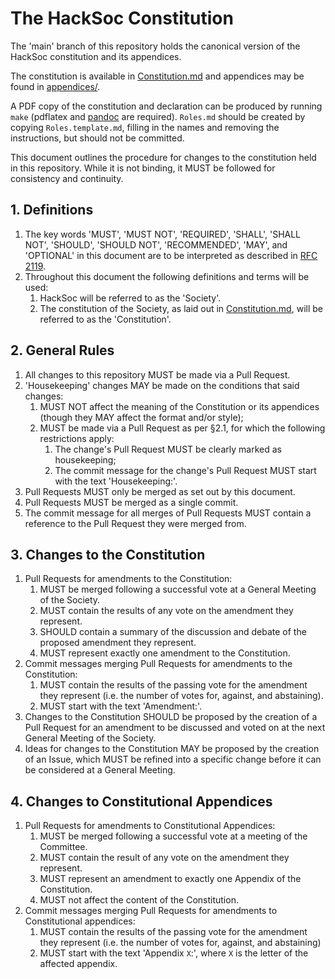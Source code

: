 # The HackSoc Constitution

The 'main' branch of this repository holds the canonical version of the HackSoc constitution and its appendices.

The constitution is available in [Constitution.md](./Constitution.md) and appendices may be found in [appendices/](./appendices/).

A PDF copy of the constitution and declaration can be produced by running `make` (pdflatex and [pandoc](https://pandoc.org/) are required). `Roles.md` should be created by copying `Roles.template.md`, filling in the names and removing the instructions, but should not be committed.

This document outlines the procedure for changes to the constitution held in this repository. While it is not binding, it MUST be followed for consistency and continuity.

## 1. Definitions

1. The key words 'MUST', 'MUST NOT', 'REQUIRED', 'SHALL', 'SHALL NOT', 'SHOULD', 'SHOULD NOT', 'RECOMMENDED', 'MAY', and 'OPTIONAL' in this document are to be interpreted as described in [RFC 2119](https://www.ietf.org/rfc/rfc2119.txt).
2. Throughout this document the following definitions and terms will be used:
    1. HackSoc will be referred to as the 'Society'.
    2. The constitution of the Society, as laid out in [Constitution.md](./Constitution.md), will be referred to as the 'Constitution'.

## 2. General Rules

1. All changes to this repository MUST be made via a Pull Request.
2. 'Housekeeping' changes MAY be made on the conditions that said changes:
    1. MUST NOT affect the meaning of the Constitution or its appendices (though they MAY affect the format and/or style);
    2. MUST be made via a Pull Request as per §2.1, for which the following restrictions apply:
        1. The change's Pull Request MUST be clearly marked as housekeeping;
        2. The commit message for the change's Pull Request MUST start with the text 'Housekeeping:'.
3. Pull Requests MUST only be merged as set out by this document.
4. Pull Requests MUST be merged as a single commit.
5. The commit message for all merges of Pull Requests MUST contain a reference to the Pull Request they were merged from.

## 3. Changes to the Constitution

1. Pull Requests for amendments to the Constitution:
    1. MUST be merged following a successful vote at a General Meeting of the Society.
    2. MUST contain the results of any vote on the amendment they represent.
    3. SHOULD contain a summary of the discussion and debate of the proposed amendment they represent.
    4. MUST represent exactly one amendment to the Constitution.
2. Commit messages merging Pull Requests for amendments to the Constitution:
    1. MUST contain the results of the passing vote for the amendment they represent (i.e. the number of votes for, against, and abstaining).
    2. MUST start with the text 'Amendment:'.
3. Changes to the Constitution SHOULD be proposed by the creation of a Pull Request for an amendment to be discussed and voted on at the next General Meeting of the Society.
4. Ideas for changes to the Constitution MAY be proposed by the creation of an Issue, which MUST be refined into a specific change before it can be considered at a General Meeting.

## 4. Changes to Constitutional Appendices

1. Pull Requests for amendments to Constitutional Appendices:
    1. MUST be merged following a successful vote at a meeting of the Committee.
    2. MUST contain the result of any vote on the amendment they represent.
    3. MUST represent an amendment to exactly one Appendix of the Constitution.
    4. MUST not affect the content of the Constitution.
2. Commit messages merging Pull Requests for amendments to Constitutional appendices:
    1. MUST contain the results of the passing vote for the amendment they represent (i.e. the number of votes for, against, and abstaining)
    2. MUST start with the text 'Appendix `X`:', where `X` is the letter of the affected appendix.
